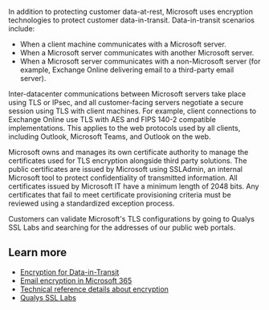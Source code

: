 In addition to protecting customer data-at-rest, Microsoft uses encryption technologies to protect customer data-in-transit. Data-in-transit scenarios include:

- When a client machine communicates with a Microsoft server.
- When a Microsoft server communicates with another Microsoft server.
- When a Microsoft server communicates with a non-Microsoft server (for example, Exchange Online delivering email to a third-party email server).

Inter-datacenter communications between Microsoft servers take place using TLS or IPsec, and all customer-facing servers negotiate a secure session using TLS with client machines. For example, client connections to Exchange Online use TLS with AES and FIPS 140-2 compatible implementations. This applies to the web protocols used by all clients, including Outlook, Microsoft Teams, and Outlook on the web.

Microsoft owns and manages its own certificate authority to manage the certificates used for TLS encryption alongside third party solutions. The public certificates are issued by Microsoft using SSLAdmin, an internal Microsoft tool to protect confidentiality of transmitted information. All certificates issued by Microsoft IT have a minimum length of 2048 bits. Any certificates that fail to meet certificate provisioning criteria must be reviewed using a standardized exception process.

Customers can validate Microsoft's TLS configurations by going to Qualys SSL Labs and searching for the addresses of our public web portals.

## Learn more

- [Encryption for Data-in-Transit](/microsoft-365/compliance/office-365-encryption-for-data-in-transit?azure-portal=true)
- [Email encryption in Microsoft 365](/microsoft-365/compliance/email-encryption?azure-portal=true)
- [Technical reference details about encryption](/microsoft-365/compliance/technical-reference-details-about-encryption?azure-portal=true)
- [Qualys SSL Labs](https://www.ssllabs.com/ssltest/?azure-portal=true)
